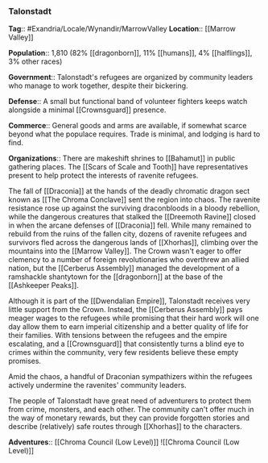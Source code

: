 ### Talonstadt
**Tag**:: #Exandria/Locale/Wynandir/MarrowValley
**Location**:: [[Marrow Valley]]

**Population**:: 1,810 (82% [[dragonborn]], 11% [[humans]], 4% [[halflings]], 3% other races)

**Government**:: Talonstadt's refugees are organized by community leaders who manage to work together, despite their bickering.

**Defense**:: A small but functional band of volunteer fighters keeps watch alongside a minimal [[Crownsguard]] presence.

**Commerce**:: General goods and arms are available, if somewhat scarce beyond what the populace requires. Trade is minimal, and lodging is hard to find.

**Organizations**:: There are makeshift shrines to [[Bahamut]] in public gathering places. The [[Scars of Scale and Tooth]] have representatives present to help protect the interests of ravenite refugees.

The fall of [[Draconia]] at the hands of the deadly chromatic dragon sect known as [[The Chroma Conclave]] sent the region into chaos. The ravenite resistance rose up against the surviving draconbloods in a bloody rebellion, while the dangerous creatures that stalked the [[Dreemoth Ravine]] closed in when the arcane defenses of [[Draconia]] fell. While many remained to rebuild from the ruins of the fallen city, dozens of ravenite refugees and survivors fled across the dangerous lands of [[Xhorhas]], climbing over the mountains into the [[Marrow Valley]]. The Crown wasn't eager to offer clemency to a number of foreign revolutionaries who overthrew an allied nation, but the [[Cerberus Assembly]] managed the development of a ramshackle shantytown for the [[dragonborn]] at the base of the [[Ashkeeper Peaks]].

Although it is part of the [[Dwendalian Empire]], Talonstadt receives very little support from the Crown. Instead, the [[Cerberus Assembly]] pays meager wages to the refugees while promising that their hard work will one day allow them to earn imperial citizenship and a better quality of life for their families. With tensions between the refugees and the empire escalating, and a [[Crownsguard]] that consistently turns a blind eye to crimes within the community, very few residents believe these empty promises.

Amid the chaos, a handful of Draconian sympathizers within the refugees actively undermine the ravenites' community leaders.

The people of Talonstadt have great need of adventurers to protect them from crime, monsters, and each other. The community can't offer much in the way of monetary rewards, but they can provide forgotten stories and describe (relatively) safe routes through [[Xhorhas]] to the characters.

**Adventures**:: [[Chroma Council (Low Level)]]
![[Chroma Council (Low Level)]]